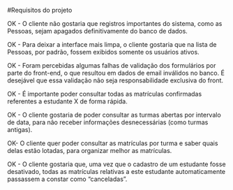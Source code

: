 #Requisitos do projeto

OK - O cliente não gostaria que registros importantes do sistema, como as Pessoas, sejam apagados definitivamente do banco de dados. 

OK - Para deixar a interface mais limpa, o cliente gostaria que na lista de Pessoas, por padrão, fossem exibidos somente os usuários ativos.

OK - Foram percebidas algumas falhas de validação dos formulários por parte do front-end, o que resultou em dados de email inválidos no banco. É desejável que essa validação não seja responsabilidade exclusiva do front.

OK - É importante poder consultar todas as matrículas confirmadas referentes a estudante X de forma rápida.

OK - O cliente gostaria de poder consultar as turmas abertas por intervalo de data, para não receber informações desnecessárias (como turmas antigas).

OK- O cliente quer poder consultar as matrículas por turma e saber quais delas estão lotadas, para organizar melhor as matrículas.

OK - O cliente gostaria que, uma vez que o cadastro de um estudante fosse desativado, todas as matrículas relativas a este estudante automaticamente passassem a constar como “canceladas”.

